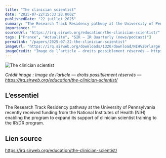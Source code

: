 ```yaml
---
title: "The clinician scientist"
date: "2025-07-22T15:33:28.000Z"
publishedDate: "22 juillet 2025"
summary: "The Research Track Residency pathway at the University of Pennsylvania recently received funding from the National Institutes of Health (NIH) enabling the program to expand its support of clinician scientist training to the IR/DR program."
importance: ""
sourceUrl: "https://irq.sirweb.org/education/the-clinician-scientist/"
tags: ["France", "Actualité", "SIR — IR Quarterly (news/podcast)"]
permalink: "/papers/2025-07-22-the-clinician-scientist"
imageUrl: "https://irq.sirweb.org/downloads/1320/download/NIH%20rlarge.png?cb=48b7b86b154f702797a3069fe73c57d6&amp;w=1175"
imageCredit: "Image de l’article — droits possiblement réservés — https://irq.sirweb.org/education/the-clinician-scientist/"
---
```


![The clinician scientist](https://irq.sirweb.org/downloads/1320/download/NIH%20rlarge.png?cb=48b7b86b154f702797a3069fe73c57d6&amp;w=1175)

*Crédit image : Image de l’article — droits possiblement réservés — https://irq.sirweb.org/education/the-clinician-scientist/*

## L’essentiel

The Research Track Residency pathway at the University of Pennsylvania recently received funding from the National Institutes of Health (NIH) enabling the program to expand its support of clinician scientist training to the IR/DR program.

## Lien source

https://irq.sirweb.org/education/the-clinician-scientist/
